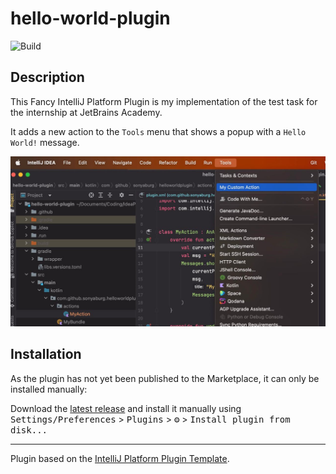 # hello-world-plugin

![Build](https://github.com/SonyaBurg/hello-world-plugin/workflows/Build/badge.svg)
## Description
<!-- Plugin description -->
This Fancy IntelliJ Platform Plugin is my implementation of the test task for the internship at JetBrains Academy.

It adds a new action to the `Tools` menu that shows a popup with a `Hello World!` message.

![img.png](img.png)
<!-- Plugin description end -->

## Installation

As the plugin has not yet been published to the Marketplace, it can only be installed manually:

  Download the [latest release](https://github.com/SonyaBurg/hello-world-plugin/releases/latest) and install it manually using
  <kbd>Settings/Preferences</kbd> > <kbd>Plugins</kbd> > <kbd>⚙️</kbd> > <kbd>Install plugin from disk...</kbd>


---
Plugin based on the [IntelliJ Platform Plugin Template][template].

[template]: https://github.com/JetBrains/intellij-platform-plugin-template
[docs:plugin-description]: https://plugins.jetbrains.com/docs/intellij/plugin-user-experience.html#plugin-description-and-presentation

